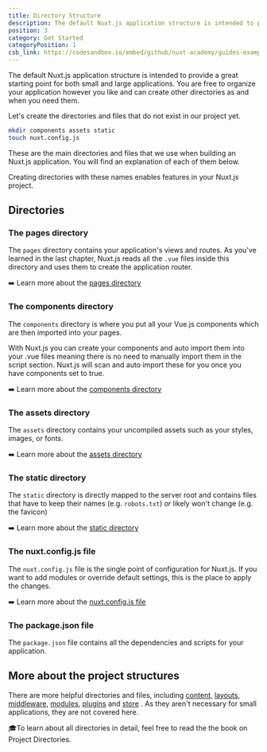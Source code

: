 ```yaml
---
title: Directory Structure
description: The default Nuxt.js application structure is intended to provide a great starting point for both small and large applications. You are free to organize your application however you like and can create other directories as and when you need them.
position: 3
category: Get Started
categoryPosition: 1
csb_link: https://codesandbox.io/embed/github/nuxt-academy/guides-examples/tree/master/01_get_started/03_directory_structure?fontsize=14&hidenavigation=1&theme=dark
---
```

The default Nuxt.js application structure is intended to provide a great starting point for both small and large applications. You are free to organize your application however you like and can create other directories as and when you need them.

Let's create the directories and files that do not exist in our project yet.

```bash
mkdir components assets static
touch nuxt.config.js
```

These are the main directories and files that we use when building an Nuxt.js application. You will find an explanation of each of them below.

<base-alert type="info">

Creating directories with these names enables features in your Nuxt.js project.

</base-alert>

## Directories

### The pages directory

The `pages` directory contains your application's views and routes. As you've learned in the last chapter, Nuxt.js reads all the `.vue` files inside this directory and uses them to create the application router.

➡️ Learn more about the [pages directory](/guides/directory-structure/pages)

### The components directory

The `components` directory is where you put all your Vue.js components which are then imported into your pages.

With Nuxt.js you can create your components and auto import them into your .vue files meaning there is no need to manually import them in the script section. Nuxt.js will scan and auto import these for you once you have components set to true.

➡️ Learn more about the [components directory](/guides/directory-structure/components)

### The assets directory

The `assets` directory contains your uncompiled assets such as your styles, images, or fonts.

➡️ Learn more about the [assets directory](/guides/directory-structure/assets)

### The static directory

The `static` directory is directly mapped to the server root and contains files that have to keep their names (e.g. `robots.txt`) *or* likely won't change (e.g. the favicon)

➡️ Learn more about the [static directory](/guides/directory-structure/static)


### The nuxt.config.js file

The `nuxt.config.js` file is the single point of configuration for Nuxt.js. If you want to add modules or override default settings, this is the place to apply the changes.

➡️ Learn more about the [nuxt.config.js file](/guides/directory-structure/nuxt-config)

### The package.json file

The `package.json` file contains all the dependencies and scripts for your application.

<app-modal>
  <code-sandbox  :src="csb_link"></code-sandbox>
</app-modal>

## More about the project structures

There are more helpful directories and files, including [content](/guides/directory-structure/content), [layouts](/guides/directory-structure/layouts), [middleware](/guides/directory-structure/middleware), [modules](/guides/directory-structure/modules), [plugins](/guides/directory-structure/plugins) and [store](/guides/directory-structure/store) . As they aren't necessary for small applications, they are not covered here.

🎓To learn about all directories in detail, feel free to read the the book on Project Directories.
